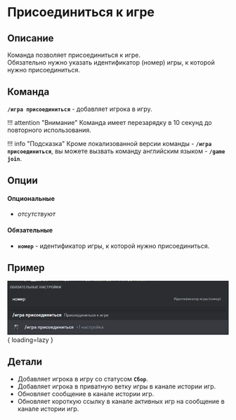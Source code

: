 # Присоединиться к игре

## Описание

Команда позволяет присоединиться к игре.<br/>
Обязательно нужно указать идентификатор (номер)  игры, к которой нужно присоединиться.

## Команда

**`/игра присоединиться`** - добавляет игрока в игру.

!!! attention "Внимание"
    Команда имеет перезарядку в 10 секунд до повторного использования.

!!! info "Подсказка"
    Кроме локализованной версии команды - **`/игра присоединиться`**,
    вы можете вызвать команду английским языком - **`/game join`**.

## Опции

#### Опциональные

- _отсутствуют_

#### Обязательные

- **`номер`** - идентификатор игры, к которой нужно присоединиться.

## Пример

![](../images/game_join_0.png){ loading=lazy }

## Детали

- Добавляет игрока в игру со статусом **`Сбор`**.
- Добавляет игрока в приватную ветку игры в канале истории игр.
- Обновляет сообщение в канале истории игр.
- Обновляет короткую ссылку в канале активных игр на сообщение в канале истории игр.